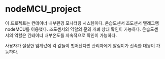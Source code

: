 # nodeMCU_project
이 프로젝트는 컨테이너 내부환경 모니터링 시스템이다.
온습도센서 조도센서 텔레그램 nodeMCU를 이용했다.
조도센서의 역할의 문의 개폐 상태 확인이 가능하다.
온습도센서의 역할은 컨테이너 내부온도를 지속적으로 확인이 가능하다.

사용자가 설정한 임계값에 각 값들이 벗어난다면 
관리자에게 알림이가 신속한 대응이 가능하다.
